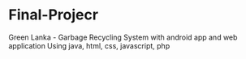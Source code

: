 # Final-Projecr
Green Lanka - Garbage Recycling System with android app and web application
Using java, html, css, javascript, php
